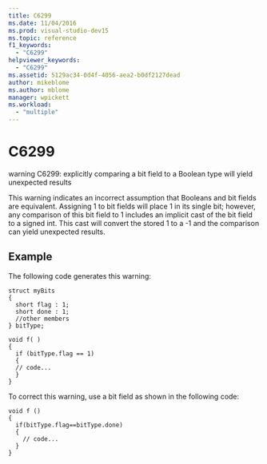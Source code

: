 ```yaml
---
title: C6299
ms.date: 11/04/2016
ms.prod: visual-studio-dev15
ms.topic: reference
f1_keywords:
  - "C6299"
helpviewer_keywords:
  - "C6299"
ms.assetid: 5129ac34-0d4f-4056-aea2-b0df2127dead
author: mikeblome
ms.author: mblome
manager: wpickett
ms.workload:
  - "multiple"
---
```

# C6299
warning C6299: explicitly comparing a bit field to a Boolean type will yield unexpected results

 This warning indicates an incorrect assumption that Booleans and bit fields are equivalent. Assigning 1 to bit fields will place 1 in its single bit; however, any comparison of this bit field to 1 includes an implicit cast of the bit field to a signed int. This cast will convert the stored 1 to a -1 and the comparison can yield unexpected results.

## Example
 The following code generates this warning:

```
struct myBits
{
  short flag : 1;
  short done : 1;
  //other members
} bitType;

void f( )
{
  if (bitType.flag == 1)
  {
  // code...
  }
}
```

 To correct this warning, use a bit field as shown in the following code:

```
void f ()
{
  if(bitType.flag==bitType.done)
  {
    // code...
  }
}
```